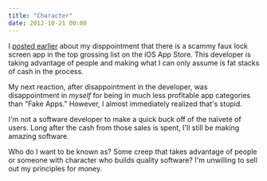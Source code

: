 ```yaml
---
title: "Character"
date: 2012-10-21 00:00
---
```


<p>I <a href="https://alpha.app.net/ashfurrow/post/1124726">posted earlier</a> about my disppointment that there is a scammy faux lock screen app in the top grossing list on the iOS App Store. This developer is taking advantage of people and making what I can only assume is fat stacks of cash in the process.</p>

<p>My next reaction, after disappointment in the developer, was disappointment in <em>myself</em> for being in much less profitable app categories than "Fake Apps." However, I almost immediately realized that's stupid.</p>

<p>I'm not a software developer to make a quick buck off of the naïveté of users. Long after the cash from those sales is spent, I'll still be making amazing software. </p>

<p>Who do I want to be known as? Some creep that takes advantage of people or someone with character who builds quality software? I'm unwilling to sell out my principles for money.</p>

<!-- more -->

